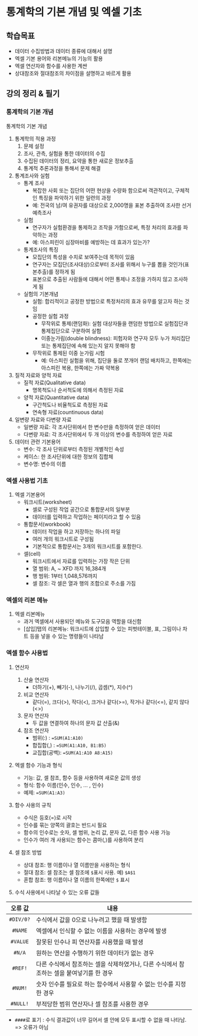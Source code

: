 # 통계학의 기본 개념 및 엑셀 기초

## 학습목표
- 데이터 수집방법과 데이터 종류에 대해서 설명
- 엑셀 기본 용어와 리본메뉴의 기능의 활용
- 엑셀 연산자와 함수를 사용한 계싼
- 상대참조와 절대참조의 차이점을 설명하고 바르게 활용

## 강의 정리 & 필기

### 통계학의 기본 개념

통계학의 기본 개념

1. 통계학의 적용 과정
   1. 문제 설정
   2. 조사, 관측, 실험을 통한 데이터의 수집
   3. 수집된 데이터의 정리, 요약을 통한 새로운 정보추출
   4. 통계적 추론과정을 통해서 문제 해결
2. 통계조사와 실험
   - 통계 조사
     - 복잡한 사회 또는 집단의 어떤 현상을 수량화 함으로써 객관적이고, 구체적인 특징을 파악하기 위한 일련의 과정
     - 예: 전국의 남/여 유권자를 대상으로 2,000명을 표본 추출하여 조사한 선거 예측조사
   - 실험
     - 연구자가 실험환경을 통제하고 조작을 가함으로써, 특정 처리의 효과를 파악하는 과정
     - 예: 아스피린이 심장마비를 예방하는 데 효과가 있는가?
   - 통계조사의 특징
     - 모집단의 특성을 수치로 보여주는데 목적이 있음
     - 연구자는 모집단(조사대상)으로부터 조사를 위해서 누구를 뽑을 것인가(표본추출)를 정하게 됨
     - 표본으로 추출된 사람들에 대해서 어떤 통제나 조정을 가하지 않고 조사하게 됨
   - 실험의 기본개념
     - 실험: 합리적이고 공정한 방법으로 특정처리의 효과 유무를 알고자 하는 것임
     - 공정한 실험 과정
       - 무작위로 통제(랜덤화): 실험 대상자들을 랜덤한 방법으로 실험집단과 통제집단으로 구분하여 실험
       - 이중눈가림(double blindness): 피험자와 연구자 모두 누가 처리집단 또는 통제집단에 속해 있는지 알지 못해야 함
     - 무작위로 통제된 이중 눈가림 시험
       - 예: 아스피린 실험을 위해, 집단을 둘로 쪼개어 랜덤 배치하고, 한쪽에는 아스피린 복용, 한쪽에는 가짜 약복용
3. 질적 자료와 양적 자료
   - 질적 자료(Qualitative data)
     - 명목척도나 순서척도에 의해서 측정된 자료
   - 양적 자료(Quantitative data)
     - 구간척도나 비율척도로 측정된 자료
     - 연속형 자료(countinuous data)
4. 일변량 자료와 다변량 자료
   - 일변량 자료: 각 조사단위에서 한 변수만을 측정하여 얻은 데이터
   - 다변량 자료: 각 조사단위에서 두 개 이상의 변수를 측정하여 얻은 자료
5. 데이터 관련 기본용어
   - 변수: 각 조사 단위로부터 측정된 개별적인 속성
   - 케이스: 한 조사단위에 대한 정보의 집합체
   - 변수명: 변수의 이름

### 엑셀 사용법 기초
1. 엑셀 기본용어
   - 워크시트(worksheet)
     - 셀로 구성된 작업 공간으로 통합문서의 일부분
     - 데이터를 입력하고 작업하는 페이지라고 할 수 있음
   - 통합문서(workbook)
     - 데이터 작업을 하고 저장하는 하나의 파일
     - 여러 개의 워크시트로 구성됨
     - 기본적으로 통합문서는 3개의 워크시트를 포함한다.
   - 셀(cell)
     - 워크시트에서 자료를 입력하는 가장 작은 단위
     - 열 범위: A, ~ XFD 까지 16,384개
     - 행 범위: 1부터 1,048,576까지
     - 셀 참조: 각 셀은 열과 행의 조합으로 주소를 가짐

### 엑셀의 리본 메뉴
1. 엑셀 리본메뉴
   - 과거 엑셀에서 사용되던 메뉴와 도구모음 역할을 대신함
   - [삽입]탭의 리본메뉴: 워크시트에 삽입할 수 있는 피벗테이블, 표, 그림이나 차트 등을 넣을 수 있는 명령들이 나타남

### 엑셀 함수 사용법
1. 연산자 
   1. 산술 연산자
      - 더하기(+), 빼기(-), 나누기(/), 곱셈(*), 지수(^)
   2. 비교 연산자
      - 같다(=), 크다(>), 작다(<), 크거나 같다(>=), 작거나 같다(<=), 같지 않다(<>)
   3. 문자 연산자
      - 두 값을 연결하여 하나의 문자 값 산출(&)
   4. 참조 연산자
      - 범위(:) : `=SUM(A1:A10)`
      - 합집합(,) : `=SUM(A1:A10, B1:B5)`
      - 교집합(공백): `=SUM(A1:A10 A8:A15)`

2. 엑셀 함수 기능과 형식
   - 기능: 값, 셀 참조, 함수 등을 사용하여 새로운 값의 생성
   - 형식: 함수 이름(인수, 인수, ... , 인수)
   - 예제: `=SUM(A1:A3)`

3. 함수 사용의 규칙
   - 수식은 등호(=)로 시작
   - 인수를 묶는 양쪽의 괄호는 반드시 필요
   - 함수의 인수로는 숫자, 셀 범위, 논리 값, 문자 값, 다른 함수 사용 가능
   - 인수가 여러 개 사용되는 함수는 콤마(,)를 사용하여 분리
4. 셀 참조 방법
   - 상대 참조: 행 이름이나 열 이름만을 사용하는 형식
   - 절대 참조: 셀 참조는 셀 참조에 `$`표시 사용. 예) `$A$1`
   - 혼합 참조: 행 이름이나 열 이름의 한쪽에만 `$` 표시

5. 수식 사용에서 나타날 수 있는 오류 값들

|  오류 값  | 내용                                                                                     |
| :-------: | ---------------------------------------------------------------------------------------- |
| `#DIV/0?` | 수식에서 값을 0으로 나누려고 했을 때 발생함                                              |
|  `#NAME`  | 엑셀에서 인식할 수 없는 이름을 사용하는 경우에 발생                                      |
| `#VALUE`  | 잘못된 인수나 피 연산자를 사용했을 때 발생                                               |
|  `#N/A`   | 원하는 연산을 수행하기 위한 데이터가 없는 경우                                           |
|  `#REF!`  | 다른 수식에서 참조하는 셀을 삭제하였거나, 다른 수식에서 참조하는 셀을 붙여넣기를 한 경우 |
|  `#NUM!`  | 숫자 인수를 필요로 하는 함수에서 사용할 수 없는 인수를 지정한 경우                       |
| `#NULL!`  | 부적당한 범위 연산자나 셀 참조를 사용한 경우                                             |

- `####`로 표기 : 수식 결과값이 너무 길어서 셀 안에 모두 표시할 수 없을 때 나타남. => 오류가 아님